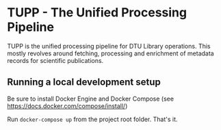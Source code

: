 # TUPP - The Unified Processing Pipeline

TUPP is the unified processing pipeline for DTU Library operations. This mostly revolves around fetching, processing and
enrichment of metadata records for scientific publications.

## Running a local development setup

Be sure to install Docker Engine and Docker Compose (see https://docs.docker.com/compose/install/)

Run `docker-compose up` from the project root folder. That's it.

